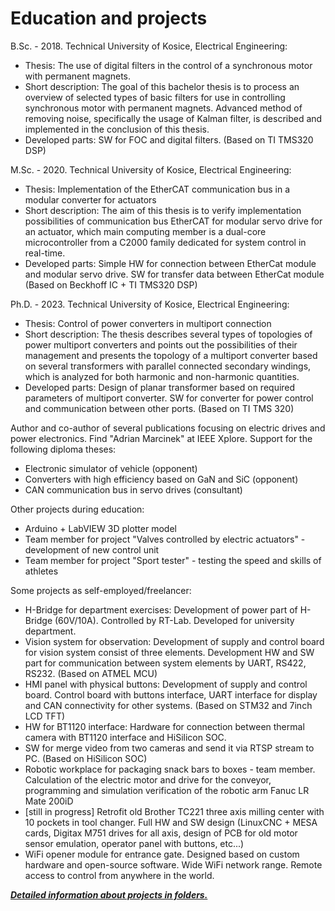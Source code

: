 # Education and projects

  B.Sc. - 2018. Technical University of Kosice, Electrical Engineering:
  - Thesis: The use of digital filters in the control of a synchronous motor with permanent magnets.
  - Short description: The goal of this bachelor thesis is to process an overview of selected types of basic filters for use in controlling synchronous motor with permanent magnets. Advanced method of removing noise, specifically the usage of Kalman filter, is described and implemented in the conclusion of this thesis.
  - Developed parts: SW for FOC and digital filters. (Based on TI TMS320 DSP)

  M.Sc. - 2020. Technical University of Kosice, Electrical Engineering:
  - Thesis: Implementation of the EtherCAT communication bus in a modular converter for actuators
  - Short description: The aim of this thesis is to verify implementation possibilities of communication bus EtherCAT for modular servo drive for an actuator, which main computing member is a dual-core microcontroller from a C2000 family dedicated for system control in real-time.
  - Developed parts: Simple HW for connection between EtherCat module and modular servo drive. SW for transfer data between EtherCat module (Based on Beckhoff IC + TI TMS320 DSP)

  Ph.D. - 2023. Technical University of Kosice, Electrical Engineering:
  - Thesis: Control of power converters in multiport connection
  - Short description: The thesis describes several types of topologies of power multiport converters and points out the possibilities of their management and presents the topology of a multiport converter based on several transformers with parallel connected secondary windings, which is analyzed for both harmonic and non-harmonic quantities.
  - Developed parts: Design of planar transformer based on required parameters of multiport converter. SW for converter for power control and communication between other ports. (Based on TI TMS 320)
            
Author and co-author of several publications focusing on electric drives and power electronics. Find "Adrian Marcinek" at IEEE Xplore.
Support for the following diploma theses: 
  - Electronic simulator of vehicle (opponent)
  - Converters with high efficiency based on GaN and SiC (opponent)
  - CAN communication bus in servo drives (consultant)

Other projects during education: 

  - Arduino + LabVIEW 3D plotter model
  - Team member for project "Valves controlled by electric actuators" - development of new control unit
  - Team member for project "Sport tester" - testing the speed and skills of athletes
  

Some projects as self-employed/freelancer:

  - H-Bridge for department exercises: Development of power part of H-Bridge (60V/10A). Controlled by RT-Lab. Developed for university department.
  - Vision system for observation: Development of supply and control board for vision system consist of three elements. Development HW and SW part for communication between system elements by UART, RS422, RS232. (Based on ATMEL MCU)
  - HMI panel with physical buttons: Development of supply and control board. Control board with buttons interface, UART interface for display and CAN connectivity for other systems. (Based on STM32 and 7inch LCD TFT)
  - HW for BT1120 interface: Hardware for connection between thermal camera with BT1120 interface and HiSilicon SOC.
  - SW for merge video from two cameras and send it via RTSP stream to PC. (Based on HiSilicon SOC)
  - Robotic workplace for packaging snack bars to boxes - team member. Calculation of the electric motor and drive for the conveyor, programming and simulation verification of the robotic arm Fanuc LR Mate 200iD
  - [still in progress] Retrofit old Brother TC221 three axis milling center with 10 pockets in tool changer. Full HW and SW design (LinuxCNC + MESA cards, Digitax M751 drives for all axis, design of PCB for old motor sensor emulation, operator panel with buttons, etc...)
  - WiFi opener module for entrance gate. Designed based on custom hardware and open-source software. Wide WiFi network range. Remote access to control from anywhere in the world.


***<ins>Detailed information about projects in folders.</ins>***
